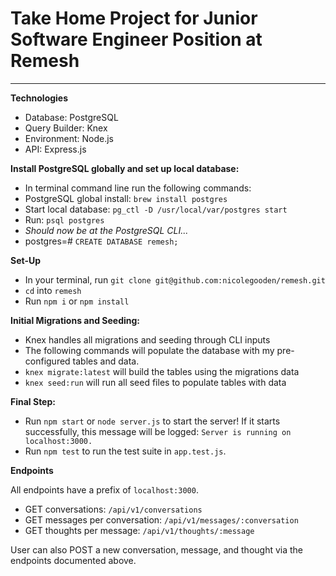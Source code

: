 # Take Home Project for Junior Software Engineer Position at Remesh
---

**Technologies**

* Database: PostgreSQL
* Query Builder: Knex
* Environment: Node.js
* API: Express.js

**Install PostgreSQL globally and set up local database:**

* In terminal command line run the following commands:
* PostgreSQL global install: `brew install postgres` 
* Start local database: `pg_ctl -D /usr/local/var/postgres start`
* Run: `psql postgres`
* *Should now be at the PostgreSQL CLI...*
* postgres=# `CREATE DATABASE remesh;`

**Set-Up**

* In your terminal, run `git clone git@github.com:nicolegooden/remesh.git`
* `cd` into `remesh`
* Run `npm i` or `npm install`

**Initial Migrations and Seeding:**

* Knex handles all migrations and seeding through CLI inputs
* The following commands will populate the database with my pre-configured tables and data.
* `knex migrate:latest` will build the tables using the migrations data
* `knex seed:run` will run all seed files to populate tables with data

**Final Step:**
* Run `npm start` or `node server.js` to start the server! If it starts successfully, this message will be logged: `Server is running on localhost:3000.`
* Run `npm test` to run the test suite in `app.test.js`.

**Endpoints**

All endpoints have a prefix of `localhost:3000`.

* GET conversations: `/api/v1/conversations`
* GET messages per conversation: `/api/v1/messages/:conversation`
* GET thoughts per message: `/api/v1/thoughts/:message`

User can also POST a new conversation, message, and thought via the endpoints documented above.



